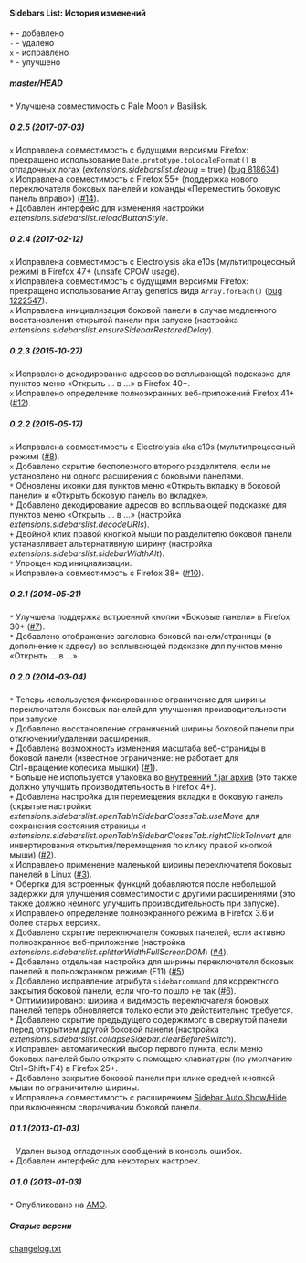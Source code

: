 ﻿#### Sidebars List: История изменений

`+` - добавлено<br>
`-` - удалено<br>
`x` - исправлено<br>
`*` - улучшено<br>

##### master/HEAD
`*` Улучшена совместимость с Pale Moon и Basilisk.<br>

##### 0.2.5 (2017-07-03)
`x` Исправлена совместимость с будущими версиями Firefox: прекращено использование `Date.prototype.toLocaleFormat()` в отладочных логах (<em>extensions.sidebarslist.debug</em> = true) (<a href="https://bugzilla.mozilla.org/show_bug.cgi?id=818634">bug 818634</a>).<br>
`x` Исправлена совместимость с Firefox 55+ (поддержка нового переключателя боковых панелей и команды «Переместить боковую панель вправо») (<a href="https://github.com/Infocatcher/Sidebars_List/issues/14">#14</a>).<br>
`+` Добавлен интерфейс для изменения настройки <em>extensions.sidebarslist.reloadButtonStyle</em>.<br>

##### 0.2.4 (2017-02-12)
`x` Исправлена совместимость с Electrolysis aka e10s (мультипроцессный режим) в Firefox 47+ (unsafe CPOW usage).<br>
`x` Исправлена совместимость с будущими версиями Firefox: прекращено использование Array generics вида `Array.forEach()` (<a href="https://bugzilla.mozilla.org/show_bug.cgi?id=1222547">bug 1222547</a>).<br>
`x` Исправлена инициализация боковой панели в случае медленного восстановления открытой панели при запуске (настройка <em>extensions.sidebarslist.ensureSidebarRestoredDelay</em>).<br>

##### 0.2.3 (2015-10-27)
`x` Исправлено декодирование адресов во всплывающей подсказке для пунктов меню «Открыть … в …» в Firefox 40+.<br>
`x` Исправлено определение полноэкранных веб-приложений Firefox 41+ (<a href="https://github.com/Infocatcher/Sidebars_List/issues/12">#12</a>).<br>

##### 0.2.2 (2015-05-17)
`x` Исправлена совместимость с Electrolysis aka e10s (мультипроцессный режим) (<a href="https://github.com/Infocatcher/Sidebars_List/issues/8">#8</a>).<br>
`x` Добавлено скрытие бесполезного второго разделителя, если не установлено ни одного расширения с боковыми панелями.<br>
`*` Обновлены иконки для пунктов меню «Открыть вкладку в боковой панели» и «Открыть боковую панель во вкладке».<br>
`*` Добавлено декодирование адресов во всплывающей подсказке для пунктов меню «Открыть … в …» (настройка <em>extensions.sidebarslist.decodeURIs</em>).<br>
`+` Двойной клик правой кнопкой мыши по разделителю боковой панели устанавливает альтернативную ширину (настройка <em>extensions.sidebarslist.sidebarWidthAlt</em>).<br>
`*` Упрощен код инициализации.<br>
`x` Исправлена совместимость с Firefox 38+ (<a href="https://github.com/Infocatcher/Sidebars_List/issues/10">#10</a>).<br>

##### 0.2.1 (2014-05-21)
`*` Улучшена поддержка встроенной кнопки «Боковые панели» в Firefox 30+ (<a href="https://github.com/Infocatcher/Sidebars_List/issues/7">#7</a>).<br>
`*` Добавлено отображение заголовка боковой панели/страницы (в дополнение к адресу) во всплывающей подсказке для пунктов меню «Открыть … в …».<br>

##### 0.2.0 (2014-03-04)
`*` Теперь используется фиксированное ограничение для ширины переключателя боковых панелей для улучшения производительности при запуске.<br>
`x` Добавлено восстановление ограничений ширины боковой панели при отключении/удалении расширения.<br>
`+` Добавлена возможность изменения масштаба веб-страницы в боковой панели (известное ограничение: не работает для Ctrl+вращение колесика мышки) (<a href="https://github.com/Infocatcher/Sidebars_List/issues/1">#1</a>).<br>
`*` Больше не используется упаковка во <a href="https://developer.mozilla.org/en-US/docs/Extensions/Updating_extensions_for_Firefox_4#XPI_unpacking">внутренний \*.jar архив</a> (это также должно улучшить производительность в Firefox 4+).<br>
`+` Добавлена настройка для перемещения вкладки в боковую панель (скрытые настройки: <em>extensions.sidebarslist.openTabInSidebarClosesTab.useMove</em> для сохранения состояния страницы и <em>extensions.sidebarslist.openTabInSidebarClosesTab.rightClickToInvert</em> для инвертирования открытия/перемещения по клику правой кнопкой мыши) (<a href="https://github.com/Infocatcher/Sidebars_List/issues/2">#2</a>).<br>
`x` Исправлено применение маленькой ширины переключателя боковых панелей в Linux (<a href="https://github.com/Infocatcher/Sidebars_List/issues/3">#3</a>).<br>
`*` Обертки для встроенных функций добавляются после небольшой задержки для улучшения совместимости с другими расширениями (это также должно немного улучшить производительность при запуске).<br>
`x` Исправлено определение полноэкранного режима в Firefox 3.6 и более старых версиях.<br>
`x` Добавлено скрытие переключателя боковых панелей, если активно полноэкранное веб-приложение (настройка <em>extensions.sidebarslist.splitterWidthFullScreenDOM</em>) (<a href="https://github.com/Infocatcher/Sidebars_List/issues/4">#4</a>).<br>
`+` Добавлена отдельная настройка для ширины переключателя боковых панелей в полноэкранном режиме (F11) (<a href="https://github.com/Infocatcher/Sidebars_List/issues/5">#5</a>).<br>
`x` Добавлено исправление атрибута `sidebarcommand` для корректного закрытия боковой панели, если что-то пошло не так (<a href="https://github.com/Infocatcher/Sidebars_List/issues/6">#6</a>).<br>
`*` Оптимизировано: ширина и видимость переключателя боковых панелей теперь обновляется только если это действительно требуется.<br>
`*` Добавлено скрытие предыдущего содержимого в свернутой панели перед открытием другой боковой панели (настройка <em>extensions.sidebarslist.collapseSidebar.clearBeforeSwitch</em>).<br>
`x` Исправлен автоматический выбор первого пункта, если меню боковых панелей было открыто с помощью клавиатуры (по умолчанию Ctrl+Shift+F4) в Firefox 25+.<br>
`+` Добавлено закрытие боковой панели при клике средней кнопкой мыши по ограничителю ширины.<br>
`x` Исправлена совместимость с расширением <a href="https://addons.mozilla.org/addon/sidebar-auto-showhide/">Sidebar Auto Show/Hide</a> при включенном сворачивании боковой панели.<br>

##### 0.1.1 (2013-01-03)
`-` Удален вывод отладочных сообщений в консоль ошибок.<br>
`+` Добавлен интерфейс для некоторых настроек.<br>

##### 0.1.0 (2013-01-03)
`*` Опубликовано на <a href="https://addons.mozilla.org/">AMO</a>.<br>

##### Старые версии
<a href="http://infocatcher.ucoz.net/ext/fx/sidebars_list/changelog.txt">changelog.txt</a>